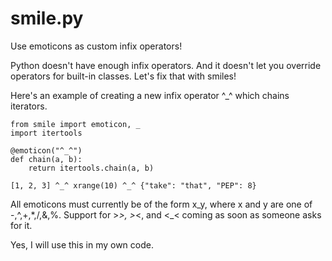 # smile.py
Use emoticons as custom infix operators!

Python doesn't have enough infix operators. And it doesn't let you override operators for built-in classes. Let's fix that with smiles!

Here's an example of creating a new infix operator ^_^ which chains iterators.

```
from smile import emoticon, _
import itertools

@emoticon("^_^")
def chain(a, b):
    return itertools.chain(a, b)
    
[1, 2, 3] ^_^ xrange(10) ^_^ {"take": "that", "PEP": 8}
```

All emoticons must currently be of the form x_y, where x and y are one of -,^,+,*,/,&,%. Support for >_>, >_<, and <_< coming as soon as someone asks for it.

Yes, I will use this in my own code.
